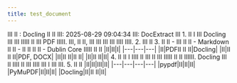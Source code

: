 ```yaml
---
title: test_document
---
```


III II : Docling II II III: 2025-08-29 09:04:34 III: DocExtract III 1. II I III Docling III III IIIII II III PDF IIIII. III, II II, III III III III IIII IIII. 2. III II 3. II II - III II II - Markdown II II - II II II II - Dublin Core IIIII II II |II|II|I| |---|---|---| |II|PDFII II II|Docling| |II|II II II|PDF, DOCX| |II|II II|II II| |II|II II|II| 4. II II I IIII II III II III IIIII II II IIIIII. Docling III II IIII II III IIII III I III III. 5. II II |II|II|III|II| |---|---|---|---| |pypdf|II|II|II| |PyMuPDF|II|II|II| |Docling|II|II II|II|
